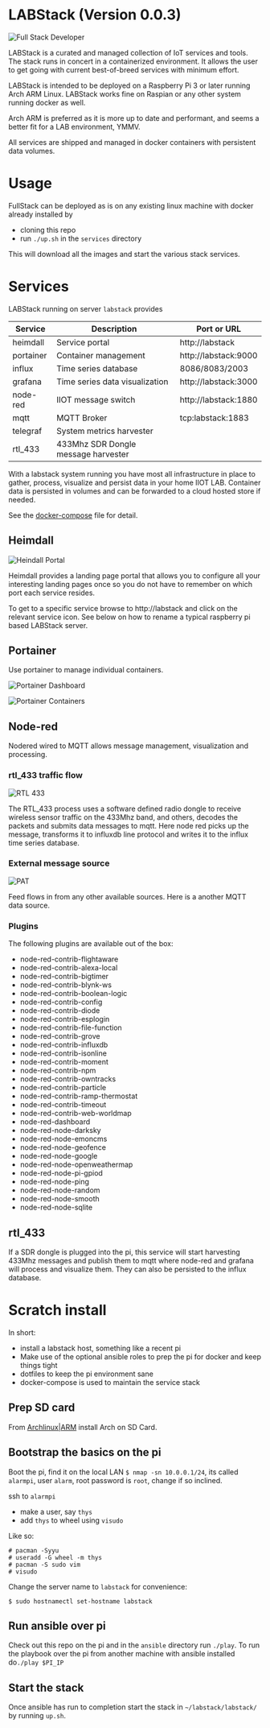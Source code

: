 # LABStack (Version 0.0.3)

![Full Stack Developer](docs/pics/fullstack.jpg)

LABStack is a curated and managed collection of IoT services and tools. The
stack runs in concert in a containerized environment. It allows the user to get
going with current best-of-breed services with minimum effort.

LABStack is intended to be deployed on a Raspberry Pi 3 or later running Arch
ARM Linux. LABStack works fine on Raspian or any other system running docker as
well.

Arch ARM is preferred as it is more up to date and performant, and seems a
better fit for a LAB environment, YMMV.

All services are shipped and managed in docker containers with persistent data
volumes.

# Usage

FullStack can be deployed as is on any existing linux machine with docker already
installed by

 - cloning this repo
 - run `./up.sh` in the `services` directory
 
This will download all the images and start the various stack services.


# Services

LABStack running on server `labstack` provides

| Service   | Description                         | Port or URL          |
|-----------|-------------------------------------|----------------------|
| heimdall  | Service portal                      | http://labstack      |
| portainer | Container management                | http://labstack:9000 |
| influx    | Time series database                | 8086/8083/2003       |
| grafana   | Time series data visualization      | http://labstack:3000 |
| node-red  | IIOT message switch                 | http://labstack:1880 |
| mqtt      | MQTT Broker                         | tcp:labstack:1883    |
| telegraf  | System metrics harvester            |                      |
| rtl_433   | 433Mhz SDR Dongle message harvester |                      |

With a labstack system running you have most all infrastructure in place to
gather, process, visualize and persist data in your home IIOT LAB. Container
data is persisted in volumes and can be forwarded to a cloud hosted store if
needed.

See the [docker-compose](labstack/docker-compose.yml) file for detail.

## Heimdall

![Heindall Portal](docs/pics/heimdall.png)

Heimdall provides a landing page portal that allows you to configure all your
interesting landing pages once so you do not have to remember on which port each
service resides.

To get to a specific service browse to http://labstack and click on the relevant
service icon. See below on how to rename a typical raspberry pi based LABStack
server.

## Portainer

Use portainer to manage individual containers.

![Portainer Dashboard](docs/pics/portainer-dash.png)

![Portainer Containers](docs/pics/portainer-containers.png)


## Node-red

Nodered wired to MQTT allows message management, visualization and processing.

### rtl_433 traffic flow

![RTL 433](docs/pics/rtl_433.png)

The RTL_433 process uses a software defined radio dongle to receive wireless
sensor traffic on the 433Mhz band, and others, decodes the packets and submits
data messages to mqtt. Here node red picks up the message, transforms it to
influxdb line protocol and writes it to the influx time series database.

### External message source

![PAT](docs/pics/nodered-pat.png)

Feed flows in from any other available sources. Here is a another MQTT data
source.

### Plugins

The following plugins are available out of the box:

*  node-red-contrib-flightaware
*  node-red-contrib-alexa-local
*  node-red-contrib-bigtimer
*  node-red-contrib-blynk-ws
*  node-red-contrib-boolean-logic
*  node-red-contrib-config
*  node-red-contrib-diode
*  node-red-contrib-esplogin
*  node-red-contrib-file-function
*  node-red-contrib-grove
*  node-red-contrib-influxdb
*  node-red-contrib-isonline
*  node-red-contrib-moment
*  node-red-contrib-npm
*  node-red-contrib-owntracks
*  node-red-contrib-particle
*  node-red-contrib-ramp-thermostat
*  node-red-contrib-timeout
*  node-red-contrib-web-worldmap
*  node-red-dashboard
*  node-red-node-darksky
*  node-red-node-emoncms
*  node-red-node-geofence
*  node-red-node-google
*  node-red-node-openweathermap
*  node-red-node-pi-gpiod
*  node-red-node-ping
*  node-red-node-random
*  node-red-node-smooth
*  node-red-node-sqlite


## rtl_433

If a SDR dongle is plugged into the pi, this service will start harvesting
433Mhz messages and publish them to mqtt where node-red and grafana will process
and visualize them. They can also be persisted to the influx database.

# Scratch install

In short:

- install a labstack host, something like a recent pi
- Make use of the optional ansible roles to prep the pi for docker and keep
  things tight
- dotfiles to keep the pi environment sane
- docker-compose is used to maintain the service stack

## Prep SD card

From
[Archlinux|ARM](https://archlinuxarm.org/platforms/armv8/broadcom/raspberry-pi-4)
install Arch on SD Card.


## Bootstrap the basics on the pi

Boot the pi, find it on the local LAN `$ nmap -sn 10.0.0.1/24`, its called
`alarmpi`, user `alarm`, root password is `root`, change if so inclined.

ssh to `alarmpi`

 - make a user, say `thys`
 - add `thys` to wheel using `visudo`

Like so:

```
# pacman -Syyu
# useradd -G wheel -m thys
# pacman -S sudo vim
# visudo
```

Change the server name to `labstack` for convenience:

```
$ sudo hostnamectl set-hostname labstack
```

## Run ansible over pi

Check out this repo on the pi and in the `ansible` directory run `./play`. To
run the playbook over the pi from another machine with ansible installed do`./play $PI_IP`

## Start the stack

Once ansible has run to completion start the stack in `~/labstack/labstack/` by running
`up.sh`.

